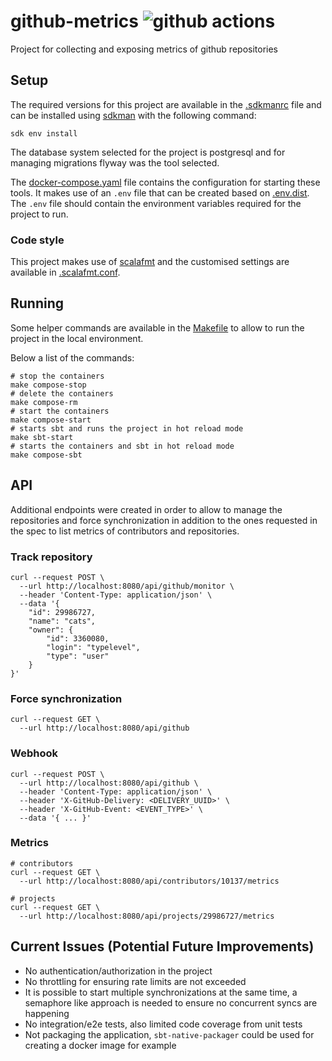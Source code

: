# github-metrics ![github actions](https://github.com/broilogabriel/github-metrics/actions/workflows/scala.yml/badge.svg)

Project for collecting and exposing metrics of github repositories

## Setup

The required versions for this project are available in the [.sdkmanrc](.sdkmanrc) file and can be installed using
[sdkman](https://sdkman.io) with the following command:
```shell
sdk env install
```

The database system selected for the project is postgresql and for managing migrations flyway was the tool selected.

The [docker-compose.yaml](docker-compose.yaml) file contains the configuration for starting these tools. It makes use
of an `.env` file that can be created based on [.env.dist](.env.dist). The `.env` file should contain the environment
variables required for the project to run.

### Code style

This project makes use of [scalafmt](https://scalameta.org/scalafmt/) and the customised settings are available in
[.scalafmt.conf](.scalafmt.conf).

## Running

Some helper commands are available in the [Makefile](Makefile) to allow to run the project in the local environment.

Below a list of the commands:
```shell
# stop the containers
make compose-stop
# delete the containers
make compose-rm
# start the containers
make compose-start
# starts sbt and runs the project in hot reload mode
make sbt-start
# starts the containers and sbt in hot reload mode
make compose-sbt
```

## API

Additional endpoints were created in order to allow to manage the repositories and force synchronization in addition
to the ones requested in the spec to list metrics of contributors and repositories.

### Track repository
```shell
curl --request POST \
  --url http://localhost:8080/api/github/monitor \
  --header 'Content-Type: application/json' \
  --data '{
	"id": 29986727,
	"name": "cats",
	"owner": {
		"id": 3360080,
		"login": "typelevel",
		"type": "user"
	}
}'
```

### Force synchronization
```shell
curl --request GET \
  --url http://localhost:8080/api/github
```

### Webhook
```shell
curl --request POST \
  --url http://localhost:8080/api/github \
  --header 'Content-Type: application/json' \
  --header 'X-GitHub-Delivery: <DELIVERY_UUID>' \
  --header 'X-GitHub-Event: <EVENT_TYPE>' \
  --data '{ ... }'
```

### Metrics
```shell
# contributors
curl --request GET \
  --url http://localhost:8080/api/contributors/10137/metrics

# projects
curl --request GET \
  --url http://localhost:8080/api/projects/29986727/metrics
```

## Current Issues (Potential Future Improvements)

 - No authentication/authorization in the project
 - No throttling for ensuring rate limits are not exceeded
 - It is possible to start multiple synchronizations at the same time, a semaphore like approach is needed to ensure no
concurrent syncs are happening
 - No integration/e2e tests, also limited code coverage from unit tests
 - Not packaging the application, `sbt-native-packager` could be used for creating a docker image for example